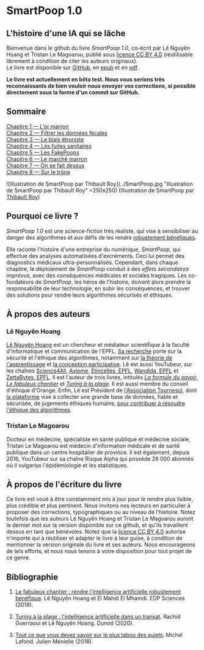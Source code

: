 # SmartPoop 1.0
## L'histoire d'une IA qui se lâche

Bienvenue dans le github du livre *SmartPoop 1.0*, co-écrit par Lê Nguyên Hoang et Tristan Le Magoarou,
publié sous [licence CC BY 4.0](https://creativecommons.org/licenses/by/4.0/) (réutilisable librement à condition de citer les auteurs originaux).  
Le livre est disponible sur [GitHub](1-L'or.md), en [epub](SmartPoop-fr.epub) et en [pdf](SmartPoop-fr.pdf).  

**Le livre est actuellement en bêta test. Nous vous serions très reconnaissants de bien vouloir nous envoyer vos corrections, si possible directement sous la forme d'un commit sur GitHub.**  

## Sommaire

[Chapitre 1 — L'or marron](1-L'or.md)  
[Chapitre 2 — Filtrer les données fécales](2-Filtrer.md)  
[Chapitre 3 — Le biais étroniste](3-Biais.md)  
[Chapitre 4 — Les fuites sanitaires](4-Fuites.md)  
[Chapitre 5 — Les FakePoops](5-FakePoops.md)  
[Chapitre 6 — Le marché marron](6-Pub.md)  
[Chapitre 7 — On se fait dessus](7-Psy.md)  
[Chapitre 8 — Sur le trône](8-Trone.md)  

![Illustration de SmartPoop par Thibault Roy](../SmartPoop.jpg "Illustration de SmartPoop par Thibault Roy" =250x250)
(Illustration de SmartPoop par [Thibault Roy](https://tibodetroy.blogspot.com/?fbclid=IwAR0h-C-Mroff18an2xHDyMfGd95nzzSn0N4MxkQJTm84uWF2BEvjwhMR820))

## Pourquoi ce livre ?

*SmartPoop 1.0* est une science-fiction très réaliste,
qui vise à sensibiliser au danger des algorithmes et aux défis de les rendre [robustement bénéfiques](https://laboutique.edpsciences.fr/produit/1107/9782759824304/Le%20fabuleux%20chantier).

Elle raconte l'histoire d'une entreprise du numérique, *SmartPoop*, qui effectue des analyses automatisées d'excréments.
Ceci lui permet des diagnostics médicaux ultra-personnalisés.
Cependant, dans chaque chapitre, le déploiement de *SmartPoop* conduit à des *effets secondaires imprévus*,
avec des conséquences médicales et sociales tragiques.
Les co-fondateurs de *SmartPoop*, les héros de l'histoire,
doivent alors prendre la responsabilité de leur technologie,
en subir les conséquences,
et trouver des solutions pour rendre leurs algorithmes sécurisés et éthiques.

## À propos des auteurs

### Lê Nguyên Hoang

[Lê Nguyên Hoang](https://fr.wikipedia.org/wiki/L%C3%AA_Nguy%C3%AAn_Hoang) est un chercheur et médiateur scientifique à la faculté d'informatique et communication de l'EPFL.
[Sa recherche](https://scholar.google.ch/citations?user=0ZADKSkAAAAJ&hl=en&oi=ao) porte sur la sécurité et l'éthique des algorithmes, notamment sur [la théorie de l'apprentissage](https://arxiv.org/abs/2008.00742) et [la conception participative](https://arxiv.org/abs/2106.02398).
Lê est aussi YouTubeur, sur les chaînes [Science4All](https://www.youtube.com/channel/UC0NCbj8CxzeCGIF6sODJ-7A/), [Axiome](https://www.youtube.com/channel/UCNHFiyWgsnaSOsMtSoV_Q1A/), [Étincelles, EPFL](https://www.youtube.com/channel/UC0o_ULEdwva8ksC63qvxMAA), [Wandida, EPFL](https://www.youtube.com/channel/UCD_VizaraVT9yDy1egNlWCQ/) et [ZettaBytes, EPFL](https://www.youtube.com/channel/UCfY6ovyFMaw30NRs-KrxrWw/).
Il est l'auteur de trois livres, intitulés *[La formule du savoir](https://laboutique.edpsciences.fr/produit/1035/9782759822614/La%20formule%20du%20savoir)*, *[Le fabuleux chantier](https://laboutique.edpsciences.fr/produit/1107/9782759824304/Le%20fabuleux%20chantier)* et *[Turing à la plage](https://www.dunod.com/sciences-techniques/turing-plage-intelligence-artificielle-dans-un-transat)*.
Il est aussi membre du conseil d'éthique d'Orange.
Enfin, Lê est Président de [l'Association Tournesol](https://wiki.tournesol.app), dont [la plateforme](https://tournesol.app) vise à collecter une grande base de données, fiable et sécurisée, de jugements éthiques humains, [pour contribuer à résoudre l'éthique des algorithmes](https://arxiv.org/abs/2107.07334).

### Tristan Le Magoarou

Docteur en médecine, spécialiste en santé publique et médecine sociale, Tristan Le Magoarou est médecin d'information médicale et de santé publique dans un centre hospitalier de province.
Il est également, depuis 2016, YouTubeur sur sa chaîne Risque Alpha qui possède 26 000 abonnés où il vulgarise l'épidémiologie et les statistiques.


## À propos de l'écriture du livre

Ce livre est voué à être constamment mis à jour pour le rendre plus lisible, plus crédible et plus pertinent.
Nous invitons nos lecteurs en particulier à proposer des corrections, typographiques ou au niveau de l'histoire.
Notez toutefois que les auteurs Lê Nguyên Hoang et Tristan Le Magoarou auront le dernier mot sur la version disponible sur ce github, et qu'ils travaillent dessus en tant que bénévoles.
Notez que la [licence CC BY 4.0](https://creativecommons.org/licenses/by/4.0/) autorise n'importe qui à réutiliser et adapter le livre à leur guise, à condition de mentionner la version originale du livre et ses auteurs.
Nous encourageons de tels efforts, et nous nous tenons à votre disposition pour tout projet de ce genre.


## Bibliographie

1. [Le fabuleux chantier : rendre l'intelligence artificielle robustement bénéfique](https://laboutique.edpsciences.fr/produit/1107/9782759824304/Le%20fabuleux%20chantier). Lê Nguyên Hoang et El Mahdi El Mhamdi. EDP Sciences (2019).

2. [Turing à la plage : l'intelligence artificielle dans un transat](https://www.dunod.com/sciences-techniques/turing-plage-intelligence-artificielle-dans-un-transat). Rachid Guerraoui et Lê Nguyên Hoang. Dunod (2020).

3. [Tout ce que vous devez savoir sur le plus tabou des sujets](http://www.michel-lafon.fr/livre/2059-DANS_TON_CORPS.html). Michel Lafond. Julien Ménielle (2018).


